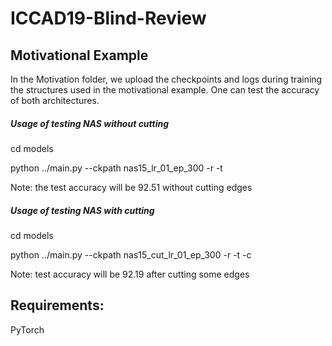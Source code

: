 # ICCAD19-Blind-Review

## Motivational Example

In the Motivation folder, we upload the checkpoints and logs during training the structures used in the motivational example.
One can test the accuracy of both architectures.

##### Usage of testing NAS without cutting
cd models

python ../main.py --ckpath nas15_lr_01_ep_300 -r -t

Note: the test accuracy will be 92.51 without cutting edges


##### Usage of testing NAS with cutting
cd models

python ../main.py --ckpath nas15_cut_lr_01_ep_300 -r -t -c

Note: test accuracy will be 92.19 after cutting some edges

## Requirements:

PyTorch 
